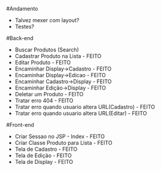 #Andamento
- Talvez mexer com layout?
- Testes?

#Back-end
- Buscar Produtos (Search)
- Cadastrar Produto na Lista - FEITO
- Editar Produto - FEITO
- Encaminhar Display->Cadastro - FEITO
- Encaminhar Display->Edicao - FEITO
- Encaminhar Cadastro->Display - FEITO
- Encaminhar Edição->Display - FEITO
- Deletar um Produto - FEITO
- Tratar erro 404 - FEITO
- Tratar erro quando usuario altera URL(Cadastro) - FEITO
- Tratar erro quando usuario altera URL(Editar) - FEITO

#Front-end
- Criar Sessao no JSP - Index - FEITO
- Criar Classe Produto para Lista - FEITO
- Tela de Cadastro - FEITO
- Tela de Edição - FEITO
- Tela de Display - FEITO